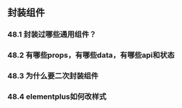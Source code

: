 ## 封装组件

### 48.1 封装过哪些通用组件？

### 48.2 有哪些props，有哪些data，有哪些api和状态

### 48.3 为什么要二次封装组件

### 48.4 elementplus如何改样式

